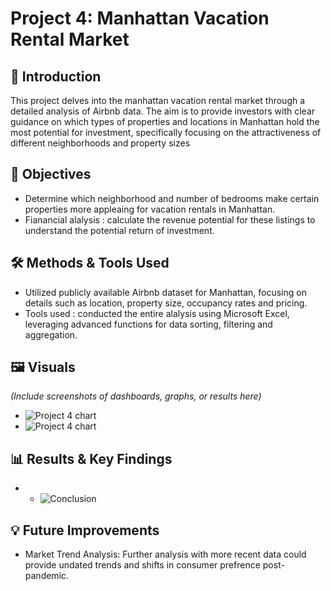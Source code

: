 # Project 4: Manhattan Vacation Rental Market

## 📌 Introduction
This project delves into the manhattan vacation rental market through a detailed analysis of Airbnb data.  The aim is to provide investors with clear guidance on which types of properties and locations in Manhattan hold the most potential for investment, specifically focusing on the attractiveness of different neighborhoods and property sizes

## 📌 Objectives
- Determine which neighborhood and number of bedrooms make certain properties more appleaing for vacation rentals in Manhattan.
- Fianancial alalysis : calculate the revenue potential for these listings to understand the potential return of investment.

## 🛠 Methods & Tools Used
- Utilized publicly available Airbnb dataset for Manhattan, focusing on details such as location, property size, occupancy rates and pricing.
- Tools used : conducted the entire alalysis using Microsoft Excel, leveraging advanced functions for data sorting, filtering and aggregation.

## 🖼 Visuals
*(Include screenshots of dashboards, graphs, or results here)*
- ![Project 4 chart](project4_chart1.png)
- ![Project 4 chart](project4_chart2.png)

## 📊 Results & Key Findings
- - ![Conclusion](project4.png)


## 💡 Future Improvements
- Market Trend Analysis: Further analysis with more recent data could provide undated trends and shifts in consumer prefrence post-pandemic.
